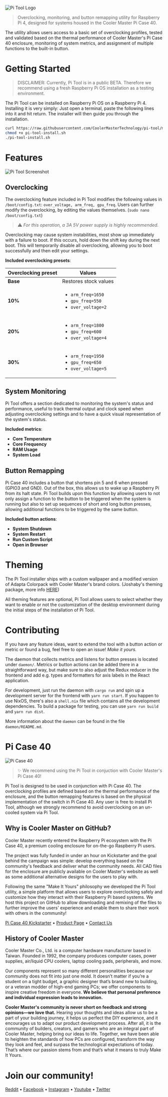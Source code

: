 ![Pi Tool Logo](https://i.imgur.com/Mjtqx6w.png)

> Overclocking, monitoring, and button remapping utility for Raspberry Pi 4, designed for systems housed in the Cooler Master Pi Case 40.

The utility allows users access to a basic set of overclocking profiles, tested and validated based on the thermal performance of Cooler Master's Pi Case 40 enclosure, monitoring of system metrics, and assignment of multiple functions to the built-in button.

# Getting Started

> DISCLAIMER: Currently, Pi Tool is in a public BETA. Therefore we recommend using a fresh Raspberry Pi OS installation as a testing environment. 


The Pi Tool can be installed on Raspberry Pi OS on a Raspberry Pi 4. Installing it is very simply: Just open a terminal, paste the following lines into it and hit return. The installer will then guide you through the installation. 

```sh
curl https://raw.githubusercontent.com/CoolerMasterTechnology/pi-tool/master/install.sh -o pi-tool-install.sh
chmod +x pi-tool-install.sh
./pi-tool-install.sh
```

# Features

![Pi Tool Screenshot](https://i.imgur.com/kKxoK84.png)

## Overclocking

The overclocking feature included in Pi Tool modifies the following values in `/boot/config.txt`: `over_voltage, arm_freq, gpu_freq`. Users can further modify the overclocking, by editing the values themselves. (`sudo nano /boot/config.txt`)

> :warning: *For this operation, a 3A 5V power supply is highly recommended.*

Overclocking may cause system instabilities, most show up immediately with a failure to boot. If this occurs, hold down the shift key during the next boot. This will temporarily disable all overclocking, allowing you to boot successfully and then edit your settings.

**Included overclocking presets**:

| Overclocking preset | Values |
|------------|----------|
| **Base** | Restores stock values |
| **10%** | <ul><li><code>arm_freq=1650</code></li><li><code>gpu_freq=550</code></li><li><code>over_voltage=2</code></li></ul> |
| **20%** | <ul><li><code>arm_freq=1800</code></li><li><code>gpu_freq=600</code></li><li><code>over_voltage=4</code></li></ul> |
| **30%** | <ul><li><code>arm_freq=1950</code></li><li><code>gpu_freq=650</code></li><li><code>over_voltage=5</code></li></ul> |

## System Monitoring

Pi Tool offers a section dedicated to monitoring the system's status and performance, useful to track thermal output and clock speed when adjusting overclocking settings and to have a quick visual representation of the system's status.

**Included metrics**:
- **Core Temperature**
- **Core Frequency**
- **RAM Usage**
- **System Load**

## Button Remapping

Pi Case 40 includes a button that shortens pin 5 and 6 when pressed (GPIO3 and GND). Out of the box, this allows us to wake up a Raspberry Pi from its halt state. Pi Tool builds upon this function by allowing users to not only assign a function to the button to be triggered when the system is running but also to set up sequences of short and long button presses, allowing additional functions to be triggered by the same button.

**Included button actions**:
- **System Shutdown**
- **System Restart**
- **Run Custom Script**
- **Open in Browser**

# Theming

The Pi Tool installer ships with a custom wallpaper and a modified version of Adapta Colorpack with Cooler Master's brand colors. (Joshaby's theming package, more info [HERE](https://github.com/Joshaby/Adapta-Colorpack))

All theming features are optional, Pi Tool allows users to select whether they want to enable or not the customization of the desktop environment during the initial steps of the installation of Pi Tool.

# Contributing

If you have any feature ideas, want to extend the tool with a button action or metric or found a bug, feel free to open an issue! *Make it yours.*

The daemon that collects metrics and listens for button presses is located under `daemon/`. Metrics or button actions can be added there in a straightforward way, but make sure to also adjust the Redux reducer in the frontend and add e.g. types and formatters for axis labels in the React application. 

For development, just run the daemon with `cargo run` and spin up a development server for the frontend with `yarn run start`. If you happen to use NixOS, there's also a `shell.nix` file which contains all the development dependencies. To build a package for testing, you can use `yarn run build` and `yarn run dist`.

More information about the `daemon` can be found in the file `daemon/README.md`.

# Pi Case 40

![Pi Case 40](https://ksr-ugc.imgix.net/assets/029/816/736/669da923362c4a113ce24401f08e11e6_original.png?ixlib=rb-2.1.0&crop=faces&w=1024&h=576&fit=crop&v=1594745435&auto=format&frame=1&q=92&s=b9f5d6055d6a3c2f8c1ea377f06bf08c)

> :sparkles: We recommend using the Pi Tool in conjuction with Cooler Master's Pi Case 40!

Pi Tool is designed to be used in conjunction with Pi Case 40. The overclocking profiles are defined based on the thermal performance of the enclosure, and the button remapping features is based on the physical implementation of the switch in Pi Case 40. Any user is free to install Pi Tool, although we strongly recommend to avoid overclocking on an un-cooled system via Pi Tool.

## Why is Cooler Master on GitHub?

Cooler Master recently entered the Raspberry Pi ecosystem with the Pi Case 40, a premium cooling enclosure for on-the-go Raspberry Pi users.

The project was fully funded in under an hour on Kickstarter and the goal behind the campaign was simple: develop everything based on the community's feedback and deliver what the community needs. All CAD files for the enclosure are publicly available on Cooler Master's website as well as some additional alternative designs for the users to play with.

Following the same "Make It Yours" philosophy we developed the Pi Tool utility, a simple platform that allows users to explore overclocking safely and customize how they interact with their Raspberry Pi based systems. We host this project on GitHub to allow downloading and remixing of the files to further improve the users' experience and enable them to share their work with others in the community!

[Pi Case 40 Kickstarter](https://www.kickstarter.com/projects/coolermaster/pi-case-40) • [Product Page](http://www.coolermaster.com/catalog/cases/raspberry-pi/pi-case-40/) • [Contact Us](https://account.coolermaster.com/IntroSupport.aspx)

## History of Cooler Master

Cooler Master Co., Ltd. is a computer hardware manufacturer based in Taiwan. Founded in 1992, the company produces computer cases, power supplies, air/liquid CPU coolers, laptop cooling pads, peripherals, and more.

Our components represent so many different personalities because our community does not fit into just one mold. It doesn’t matter if you’re a student on a tight budget, a graphic designer that’s brand new to building, or a veteran modder of high-end gaming PCs; we offer components to inspire creative freedom in everyone. **We believe that personal preference and individual expression leads to innovation.**

**Cooler Master's community is never short on feedback and strong opinions—we love that.** Hearing your thoughts and ideas allow us to be a part of your building journey, it helps us perfect the DIY experience, and it encourages us to adapt our product development process. After all, it is the community of builders, creators, and gamers who are an integral part of Cooler Master, helping bring our ideas to life. Together, we have been able to heighten the standards of how PCs are configured, transform the way they look and feel, and surpass the technological expectations of today. That’s where our passion stems from and that’s what it means to truly Make It Yours.

# Join our community!

[Reddit](https://www.reddit.com/r/coolermaster/) • [Facebook](https://www.facebook.com/coolermaster/) • [Instagram](https://www.instagram.com/coolermaster/) • [Youtube](https://www.youtube.com/channel/UCojNjp-K3t9NyTTlsFXQkGA) • [Twitter](https://twitter.com/CoolerMaster)
